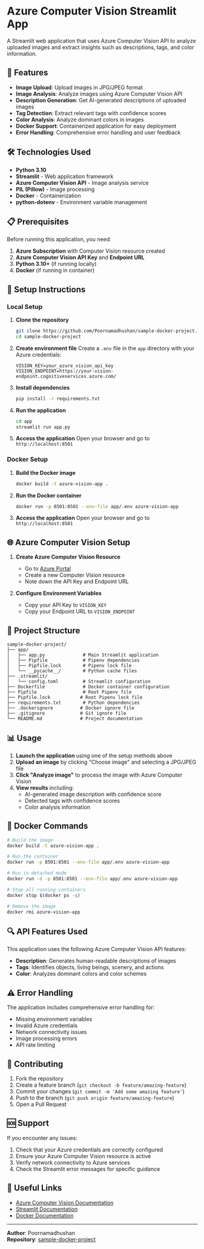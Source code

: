 # Azure Computer Vision Streamlit App

A Streamlit web application that uses Azure Computer Vision API to analyze uploaded images and extract insights such as descriptions, tags, and color information.

## 🚀 Features

- **Image Upload**: Upload images in JPG/JPEG format
- **Image Analysis**: Analyze images using Azure Computer Vision API
- **Description Generation**: Get AI-generated descriptions of uploaded images
- **Tag Detection**: Extract relevant tags with confidence scores
- **Color Analysis**: Analyze dominant colors in images
- **Docker Support**: Containerized application for easy deployment
- **Error Handling**: Comprehensive error handling and user feedback

## 🛠️ Technologies Used

- **Python 3.10**
- **Streamlit** - Web application framework
- **Azure Computer Vision API** - Image analysis service
- **PIL (Pillow)** - Image processing
- **Docker** - Containerization
- **python-dotenv** - Environment variable management

## 📋 Prerequisites

Before running this application, you need:

1. **Azure Subscription** with Computer Vision resource created
2. **Azure Computer Vision API Key** and **Endpoint URL**
3. **Python 3.10+** (if running locally)
4. **Docker** (if running in container)

## 🔧 Setup Instructions

### Local Setup

1. **Clone the repository**
   ```bash
   git clone https://github.com/Poornamadhushan/sample-docker-project.git
   cd sample-docker-project
   ```

2. **Create environment file**
   Create a `.env` file in the `app` directory with your Azure credentials:
   ```env
   VISION_KEY=your_azure_vision_api_key
   VISION_ENDPOINT=https://your-vision-endpoint.cognitiveservices.azure.com/
   ```

3. **Install dependencies**
   ```bash
   pip install -r requirements.txt
   ```

4. **Run the application**
   ```bash
   cd app
   streamlit run app.py
   ```

5. **Access the application**
   Open your browser and go to `http://localhost:8501`

### Docker Setup

1. **Build the Docker image**
   ```bash
   docker build -t azure-vision-app .
   ```

2. **Run the Docker container**
   ```bash
   docker run -p 8501:8501 --env-file app/.env azure-vision-app
   ```

3. **Access the application**
   Open your browser and go to `http://localhost:8501`

## 🌐 Azure Computer Vision Setup

1. **Create Azure Computer Vision Resource**
   - Go to [Azure Portal](https://portal.azure.com)
   - Create a new Computer Vision resource
   - Note down the API Key and Endpoint URL

2. **Configure Environment Variables**
   - Copy your API Key to `VISION_KEY`
   - Copy your Endpoint URL to `VISION_ENDPOINT`

## 📁 Project Structure

```
sample-docker-project/
├── app/
│   ├── app.py              # Main Streamlit application
│   ├── Pipfile             # Pipenv dependencies
│   ├── Pipfile.lock        # Pipenv lock file
│   └── __pycache__/        # Python cache files
├── .streamlit/
│   └── config.toml         # Streamlit configuration
├── Dockerfile              # Docker container configuration
├── Pipfile                 # Root Pipenv file
├── Pipfile.lock           # Root Pipenv lock file
├── requirements.txt        # Python dependencies
├── .dockerignore          # Docker ignore file
├── .gitignore             # Git ignore file
└── README.md              # Project documentation
```

## 📊 Usage

1. **Launch the application** using one of the setup methods above
2. **Upload an image** by clicking "Choose image" and selecting a JPG/JPEG file
3. **Click "Analyze image"** to process the image with Azure Computer Vision
4. **View results** including:
   - AI-generated image description with confidence score
   - Detected tags with confidence scores
   - Color analysis information

## 🐳 Docker Commands

```bash
# Build the image
docker build -t azure-vision-app .

# Run the container
docker run -p 8501:8501 --env-file app/.env azure-vision-app

# Run in detached mode
docker run -d -p 8501:8501 --env-file app/.env azure-vision-app

# Stop all running containers
docker stop $(docker ps -q)

# Remove the image
docker rmi azure-vision-app
```

## 🔍 API Features Used

This application uses the following Azure Computer Vision API features:

- **Description**: Generates human-readable descriptions of images
- **Tags**: Identifies objects, living beings, scenery, and actions
- **Color**: Analyzes dominant colors and color schemes

## ⚠️ Error Handling

The application includes comprehensive error handling for:

- Missing environment variables
- Invalid Azure credentials
- Network connectivity issues
- Image processing errors
- API rate limiting

## 🤝 Contributing

1. Fork the repository
2. Create a feature branch (`git checkout -b feature/amazing-feature`)
3. Commit your changes (`git commit -m 'Add some amazing feature'`)
4. Push to the branch (`git push origin feature/amazing-feature`)
5. Open a Pull Request

## 🆘 Support

If you encounter any issues:

1. Check that your Azure credentials are correctly configured
2. Ensure your Azure Computer Vision resource is active
3. Verify network connectivity to Azure services
4. Check the Streamlit error messages for specific guidance

## 🔗 Useful Links

- [Azure Computer Vision Documentation](https://docs.microsoft.com/en-us/azure/cognitive-services/computer-vision/)
- [Streamlit Documentation](https://docs.streamlit.io/)
- [Docker Documentation](https://docs.docker.com/)

---

**Author**: Poornamadhushan  
**Repository**: [sample-docker-project](https://github.com/Poornamadhushan/sample-docker-project)
